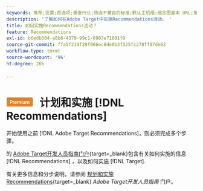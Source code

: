 ```yaml
---
keywords: 推荐;设置;首选项;垂直行业;筛选不兼容的标准;默认主机组;缩览图基本 URL;推荐 API 令牌
description: '了解如何在Adobe Target中实施Recommendations活动。 '
title: 如何实施Recommendations活动？
feature: Recommendations
exl-id: b6edb504-a8b6-4379-99c1-6907e71601f9
source-git-commit: ffa5f219f29f066ec8de0b3f325fc278ff97de62
workflow-type: tm+mt
source-wordcount: '96'
ht-degree: 26%

---
```


# ![PREMIUM](/help/main/assets/premium.png) 计划和实施 [!DNL Recommendations]

开始使用之前 [!DNL Adobe Target Recommendations]，则必须完成多个步骤。

的 [Adobe Target开发人员指南门户](https://developer.adobe.com/target/){target=_blank}包含有关如何实施的信息 [!DNL Recommendations] ，以及如何实施 [!DNL Target].

有关更多信息和分步说明，请参阅 [规划和实施Recommendations](https://developer.adobe.com/target/implement/recommendations/){target=_blank} *Adobe Target开发人员指南* 门户。
